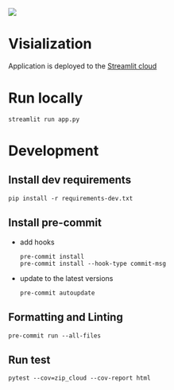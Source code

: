 ![](https://img.shields.io/badge/code%20style-black-000000.svg)

# Visialization
Application is deployed to the [Streamlit cloud](https://cjkjvfnby-extract-vizualization-app-kchce5.streamlitapp.com/)


# Run locally
```shell
streamlit run app.py
```


# Development

## Install dev requirements
```shell
pip install -r requirements-dev.txt
```

## Install pre-commit
- add hooks
  ```shell
  pre-commit install
  pre-commit install --hook-type commit-msg
  ```
- update to the latest versions
  ```shell
  pre-commit autoupdate
  ```

## Formatting and Linting
```shell
pre-commit run --all-files
```

## Run test
```shell
pytest --cov=zip_cloud --cov-report html
```
